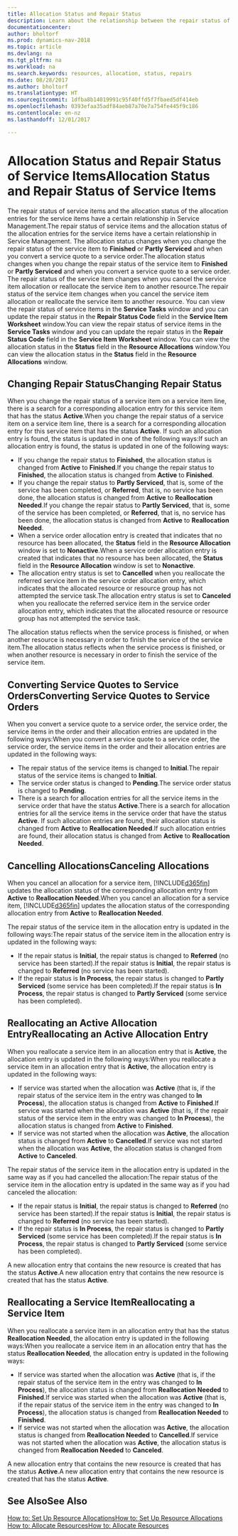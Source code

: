 ```yaml
---
title: Allocation Status and Repair Status
description: Learn about the relationship between the repair status of service items and the allocation status of the allocation entries for them.
documentationcenter: 
author: bholtorf
ms.prod: dynamics-nav-2018
ms.topic: article
ms.devlang: na
ms.tgt_pltfrm: na
ms.workload: na
ms.search.keywords: resources, allocation, status, repairs
ms.date: 08/28/2017
ms.author: bholtorf
ms.translationtype: HT
ms.sourcegitcommit: 1dfba8b14019991c95f40ffd5f7fbaed5df414eb
ms.openlocfilehash: 0393efaa35adf84aeb87a70e7a754fe445f9c186
ms.contentlocale: en-nz
ms.lasthandoff: 12/01/2017

---
```

# <a name="allocation-status-and-repair-status-of-service-items"></a><span data-ttu-id="06eee-103">Allocation Status and Repair Status of Service Items</span><span class="sxs-lookup"><span data-stu-id="06eee-103">Allocation Status and Repair Status of Service Items</span></span>
<span data-ttu-id="06eee-104">The repair status of service items and the allocation status of the allocation entries for the service items have a certain relationship in Service Management.</span><span class="sxs-lookup"><span data-stu-id="06eee-104">The repair status of service items and the allocation status of the allocation entries for the service items have a certain relationship in Service Management.</span></span> <span data-ttu-id="06eee-105">The allocation status changes when you change the repair status of the service item to **Finished** or **Partly Serviced** and when you convert a service quote to a service order.</span><span class="sxs-lookup"><span data-stu-id="06eee-105">The allocation status changes when you change the repair status of the service item to **Finished** or **Partly Serviced** and when you convert a service quote to a service order.</span></span> <span data-ttu-id="06eee-106">The repair status of the service item changes when you cancel the service item allocation or reallocate the service item to another resource.</span><span class="sxs-lookup"><span data-stu-id="06eee-106">The repair status of the service item changes when you cancel the service item allocation or reallocate the service item to another resource.</span></span> <span data-ttu-id="06eee-107">You can view the repair status of service items in the **Service Tasks** window and you can update the repair status in the **Repair Status Code** field in the **Service Item Worksheet** window.</span><span class="sxs-lookup"><span data-stu-id="06eee-107">You can view the repair status of service items in the **Service Tasks** window and you can update the repair status in the **Repair Status Code** field in the **Service Item Worksheet** window.</span></span> <span data-ttu-id="06eee-108">You can view the allocation status in the **Status** field in the **Resource Allocations** window.</span><span class="sxs-lookup"><span data-stu-id="06eee-108">You can view the allocation status in the **Status** field in the **Resource Allocations** window.</span></span>  
  
## <a name="changing-repair-status"></a><span data-ttu-id="06eee-109">Changing Repair Status</span><span class="sxs-lookup"><span data-stu-id="06eee-109">Changing Repair Status</span></span>  
<span data-ttu-id="06eee-110">When you change the repair status of a service item on a service item line, there is a search for a corresponding allocation entry for this service item that has the status **Active**.</span><span class="sxs-lookup"><span data-stu-id="06eee-110">When you change the repair status of a service item on a service item line, there is a search for a corresponding allocation entry for this service item that has the status **Active**.</span></span> <span data-ttu-id="06eee-111">If such an allocation entry is found, the status is updated in one of the following ways:</span><span class="sxs-lookup"><span data-stu-id="06eee-111">If such an allocation entry is found, the status is updated in one of the following ways:</span></span>  
  
* <span data-ttu-id="06eee-112">If you change the repair status to **Finished**, the allocation status is changed from **Active** to **Finished**.</span><span class="sxs-lookup"><span data-stu-id="06eee-112">If you change the repair status to **Finished**, the allocation status is changed from **Active** to **Finished**.</span></span>  
* <span data-ttu-id="06eee-113">If you change the repair status to **Partly Serviced**, that is, some of the service has been completed, or **Referred**, that is, no service has been done, the allocation status is changed from **Active** to **Reallocation Needed**.</span><span class="sxs-lookup"><span data-stu-id="06eee-113">If you change the repair status to **Partly Serviced**, that is, some of the service has been completed, or **Referred**, that is, no service has been done, the allocation status is changed from **Active** to **Reallocation Needed**.</span></span>  
* <span data-ttu-id="06eee-114">When a service order allocation entry is created that indicates that no resource has been allocated, the **Status** field in the **Resource Allocation** window is set to **Nonactive**.</span><span class="sxs-lookup"><span data-stu-id="06eee-114">When a service order allocation entry is created that indicates that no resource has been allocated, the **Status** field in the **Resource Allocation** window is set to **Nonactive**.</span></span>  
* <span data-ttu-id="06eee-115">The allocation entry status is set to **Cancelled** when you reallocate the referred service item in the service order allocation entry, which indicates that the allocated resource or resource group has not attempted the service task.</span><span class="sxs-lookup"><span data-stu-id="06eee-115">The allocation entry status is set to **Canceled** when you reallocate the referred service item in the service order allocation entry, which indicates that the allocated resource or resource group has not attempted the service task.</span></span>  
  
<span data-ttu-id="06eee-116">The allocation status reflects when the service process is finished, or when another resource is necessary in order to finish the service of the service item.</span><span class="sxs-lookup"><span data-stu-id="06eee-116">The allocation status reflects when the service process is finished, or when another resource is necessary in order to finish the service of the service item.</span></span>  
  
## <a name="converting-service-quotes-to-service-orders"></a><span data-ttu-id="06eee-117">Converting Service Quotes to Service Orders</span><span class="sxs-lookup"><span data-stu-id="06eee-117">Converting Service Quotes to Service Orders</span></span>  
<span data-ttu-id="06eee-118">When you convert a service quote to a service order, the service order, the service items in the order and their allocation entries are updated in the following ways:</span><span class="sxs-lookup"><span data-stu-id="06eee-118">When you convert a service quote to a service order, the service order, the service items in the order and their allocation entries are updated in the following ways:</span></span>  
  
* <span data-ttu-id="06eee-119">The repair status of the service items is changed to **Initial**.</span><span class="sxs-lookup"><span data-stu-id="06eee-119">The repair status of the service items is changed to **Initial**.</span></span>  
* <span data-ttu-id="06eee-120">The service order status is changed to **Pending**.</span><span class="sxs-lookup"><span data-stu-id="06eee-120">The service order status is changed to **Pending**.</span></span>  
* <span data-ttu-id="06eee-121">There is a search for allocation entries for all the service items in the service order that have the status **Active**.</span><span class="sxs-lookup"><span data-stu-id="06eee-121">There is a search for allocation entries for all the service items in the service order that have the status **Active**.</span></span> <span data-ttu-id="06eee-122">If such allocation entries are found, their allocation status is changed from **Active** to **Reallocation Needed**.</span><span class="sxs-lookup"><span data-stu-id="06eee-122">If such allocation entries are found, their allocation status is changed from **Active** to **Reallocation Needed**.</span></span>  
  
## <a name="canceling-allocations"></a><span data-ttu-id="06eee-123">Cancelling Allocations</span><span class="sxs-lookup"><span data-stu-id="06eee-123">Canceling Allocations</span></span>  
<span data-ttu-id="06eee-124">When you cancel an allocation for a service item, [!INCLUDE[d365fin](includes/d365fin_md.md)] updates the allocation status of the corresponding allocation entry from **Active** to **Reallocation Needed**.</span><span class="sxs-lookup"><span data-stu-id="06eee-124">When you cancel an allocation for a service item, [!INCLUDE[d365fin](includes/d365fin_md.md)] updates the allocation status of the corresponding allocation entry from **Active** to **Reallocation Needed**.</span></span>

<span data-ttu-id="06eee-125">The repair status of the service item in the allocation entry is updated in the following ways:</span><span class="sxs-lookup"><span data-stu-id="06eee-125">The repair status of the service item in the allocation entry is updated in the following ways:</span></span>  
  
* <span data-ttu-id="06eee-126">If the repair status is **Initial**, the repair status is changed to **Referred** (no service has been started).</span><span class="sxs-lookup"><span data-stu-id="06eee-126">If the repair status is **Initial**, the repair status is changed to **Referred** (no service has been started).</span></span>  
* <span data-ttu-id="06eee-127">If the repair status is **In Process**, the repair status is changed to **Partly Serviced** (some service has been completed).</span><span class="sxs-lookup"><span data-stu-id="06eee-127">If the repair status is **In Process**, the repair status is changed to **Partly Serviced** (some service has been completed).</span></span>  
  
## <a name="reallocating-an-active-allocation-entry"></a><span data-ttu-id="06eee-128">Reallocating an Active Allocation Entry</span><span class="sxs-lookup"><span data-stu-id="06eee-128">Reallocating an Active Allocation Entry</span></span>  
<span data-ttu-id="06eee-129">When you reallocate a service item in an allocation entry that is **Active**, the allocation entry is updated in the following ways:</span><span class="sxs-lookup"><span data-stu-id="06eee-129">When you reallocate a service item in an allocation entry that is **Active**, the allocation entry is updated in the following ways:</span></span>  
  
* <span data-ttu-id="06eee-130">If service was started when the allocation was **Active** (that is, if the repair status of the service item in the entry was changed to **In Process**), the allocation status is changed from **Active** to **Finished**.</span><span class="sxs-lookup"><span data-stu-id="06eee-130">If service was started when the allocation was **Active** (that is, if the repair status of the service item in the entry was changed to **In Process**), the allocation status is changed from **Active** to **Finished**.</span></span>  
* <span data-ttu-id="06eee-131">If service was not started when the allocation was **Active**, the allocation status is changed from **Active** to **Cancelled**.</span><span class="sxs-lookup"><span data-stu-id="06eee-131">If service was not started when the allocation was **Active**, the allocation status is changed from **Active** to **Canceled**.</span></span>  
  
<span data-ttu-id="06eee-132">The repair status of the service item in the allocation entry is updated in the same way as if you had cancelled the allocation:</span><span class="sxs-lookup"><span data-stu-id="06eee-132">The repair status of the service item in the allocation entry is updated in the same way as if you had canceled the allocation:</span></span>  
  
* <span data-ttu-id="06eee-133">If the repair status is **Initial**, the repair status is changed to **Referred** (no service has been started).</span><span class="sxs-lookup"><span data-stu-id="06eee-133">If the repair status is **Initial**, the repair status is changed to **Referred** (no service has been started).</span></span>  
* <span data-ttu-id="06eee-134">If the repair status is **In Process**, the repair status is changed to **Partly Serviced** (some service has been completed).</span><span class="sxs-lookup"><span data-stu-id="06eee-134">If the repair status is **In Process**, the repair status is changed to **Partly Serviced** (some service has been completed).</span></span>  
  
<span data-ttu-id="06eee-135">A new allocation entry that contains the new resource is created that has the status **Active**.</span><span class="sxs-lookup"><span data-stu-id="06eee-135">A new allocation entry that contains the new resource is created that has the status **Active**.</span></span>  
  
## <a name="reallocating-a-service-item"></a><span data-ttu-id="06eee-136">Reallocating a Service Item</span><span class="sxs-lookup"><span data-stu-id="06eee-136">Reallocating a Service Item</span></span>  
<span data-ttu-id="06eee-137">When you reallocate a service item in an allocation entry that has the status **Reallocation Needed**, the allocation entry is updated in the following ways:</span><span class="sxs-lookup"><span data-stu-id="06eee-137">When you reallocate a service item in an allocation entry that has the status **Reallocation Needed**, the allocation entry is updated in the following ways:</span></span>  
  
* <span data-ttu-id="06eee-138">If service was started when the allocation was **Active** (that is, if the repair status of the service item in the entry was changed to **In Process**), the allocation status is changed from **Reallocation Needed** to **Finished**.</span><span class="sxs-lookup"><span data-stu-id="06eee-138">If service was started when the allocation was **Active** (that is, if the repair status of the service item in the entry was changed to **In Process**), the allocation status is changed from **Reallocation Needed** to **Finished**.</span></span>  
* <span data-ttu-id="06eee-139">If service was not started when the allocation was **Active**, the allocation status is changed from **Reallocation Needed** to **Cancelled**.</span><span class="sxs-lookup"><span data-stu-id="06eee-139">If service was not started when the allocation was **Active**, the allocation status is changed from **Reallocation Needed** to **Canceled**.</span></span>  
  
<span data-ttu-id="06eee-140">A new allocation entry that contains the new resource is created that has the status **Active**.</span><span class="sxs-lookup"><span data-stu-id="06eee-140">A new allocation entry that contains the new resource is created that has the status **Active**.</span></span>  
  
## <a name="see-also"></a><span data-ttu-id="06eee-141">See Also</span><span class="sxs-lookup"><span data-stu-id="06eee-141">See Also</span></span>  
[<span data-ttu-id="06eee-142">How to: Set Up Resource Allocations</span><span class="sxs-lookup"><span data-stu-id="06eee-142">How to: Set Up Resource Allocations</span></span>](service-how-setup-resource-allocation.md)  
[<span data-ttu-id="06eee-143">How to: Allocate Resources</span><span class="sxs-lookup"><span data-stu-id="06eee-143">How to: Allocate Resources</span></span>](service-how-to-allocate-resources.md)  


